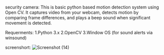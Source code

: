 security camera:
This is basic python based motion detection system using Open CV. It captures video from your webcam, detects motion by comparing frame differences, and plays a beep sound when significant movement is detected.

Requerments:
1.Python 3.x
2.OpenCV
3.Window OS (for sound alerts via winsound)

screenshort:
![Screenshot (14)](https://github.com/user-attachments/assets/9cdd883e-8dff-4f31-b34e-a1c5036fd3f6)


